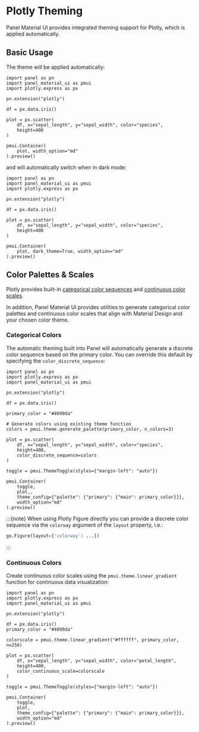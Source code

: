 # Plotly Theming

Panel Material UI provides integrated theming support for Plotly, which is applied automatically.

## Basic Usage

The theme will be applied automatically:

```{pyodide}
import panel as pn
import panel_material_ui as pmui
import plotly.express as px

pn.extension("plotly")

df = px.data.iris()

plot = px.scatter(
    df, x="sepal_length", y="sepal_width", color="species",
    height=400
)

pmui.Container(
    plot, width_option="md"
).preview()
```

and will automatically switch when in dark mode:

```{pyodide}
import panel as pn
import panel_material_ui as pmui
import plotly.express as px

pn.extension("plotly")

df = px.data.iris()

plot = px.scatter(
    df, x="sepal_length", y="sepal_width", color="species",
    height=400
)

pmui.Container(
    plot, dark_theme=True, width_option="md"
).preview()
```

## Color Palettes & Scales

Plotly provides built-in [categorical color sequences](https://plotly.com/python/discrete-color/) and [continuous color scales](https://plotly.com/python/builtin-colorscales/).

In addition, Panel Material UI provides utilities to generate categorical color palettes and continuous color scales that align with Material Design and your chosen color theme.

### Categorical Colors

The automatic theming built into Panel will automatically generate a discrete color sequence based on the primary color. You can override this default by specifying the `color_discrete_sequence`:

```{pyodide}
import panel as pn
import plotly.express as px
import panel_material_ui as pmui

pn.extension("plotly")

df = px.data.iris()

primary_color = "#4099da"

# Generate colors using existing theme function
colors = pmui.theme.generate_palette(primary_color, n_colors=3)

plot = px.scatter(
    df, x="sepal_length", y="sepal_width", color="species",
    height=400,
    color_discrete_sequence=colors
)

toggle = pmui.ThemeToggle(styles={"margin-left": "auto"})

pmui.Container(
    toggle,
    plot,,
    theme_config={"palette": {"primary": {"main": primary_color}}},
    width_option="md"
).preview()
```

:::{note}
When using Plotly Figure directly you can provide a discrete color sequence via the `colorway` argument of the `layout` property, i.e.:

```python
go.Figure(layout={'colorway': ...})
```
:::

### Continuous Colors

Create continuous color scales using the `pmui.theme.linear_gradient` function for continuous data visualization:

```{pyodide}
import panel as pn
import plotly.express as px
import panel_material_ui as pmui

pn.extension("plotly")

df = px.data.iris()
primary_color = "#4099da"

colorscale = pmui.theme.linear_gradient("#ffffff", primary_color, n=256)

plot = px.scatter(
    df, x="sepal_length", y="sepal_width", color="petal_length",
    height=400,
    color_continuous_scale=colorscale
)

toggle = pmui.ThemeToggle(styles={"margin-left": "auto"})

pmui.Container(
    toggle,
    plot,
    theme_config={"palette": {"primary": {"main": primary_color}}},
    width_option="md"
).preview()
```
